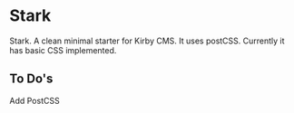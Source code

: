 # Stark

Stark. A clean minimal starter for Kirby CMS. It uses postCSS. Currently it has basic CSS implemented.

## To Do's

Add PostCSS
